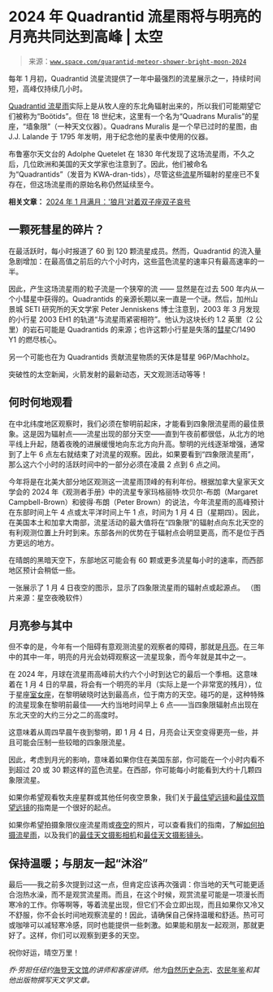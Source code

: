 <!--yml

类别：未分类

日期：2024 年 05 月 27 日 14:28:10

-->

# 2024 年 Quadrantid 流星雨将与明亮的月亮共同达到高峰 | 太空

> 来源：[`www.space.com/quarantid-meteor-shower-bright-moon-2024`](https://www.space.com/quarantid-meteor-shower-bright-moon-2024)

每年 1 月初，Quadrantid 流星流提供了一年中最强烈的流星展示之一，持续时间短，高峰仅持续几小时。

[Quadrantid 流星雨](https://www.space.com/35142-quadrantid-meteor-shower-guide.html)实际上是从牧人座的东北角辐射出来的，所以我们可能期望它们被称为“Boötids”。但在 18 世纪末，这里有一个名为“Quadrans Muralis”的星座，“墙象限”（一种天文仪器）。Quadrans Muralis 是一个早已过时的星图，由 J.J. Lalande 于 1795 年发明，用于纪念他的星表中使用的仪器。

布鲁塞尔天文台的 Adolphe Quetelet 在 1830 年代发现了这场流星雨，不久之后，几位欧洲和美国的天文学家也注意到了。因此，他们被命名为“Quadrantids”（发音为 KWA-dran-tids），尽管这些[流星](https://www.space.com/meteor-showers-shooting-stars.html)所辐射的星座已不复存在，但这场流星雨的原始名称仍然延续至今。

**相关文章：** [2024 年 1 月满月：'狼月'对着双子座双子哀号](https://www.space.com/39469-best-meteor-showers.html)

## 一颗死彗星的碎片？

在最活跃时，每小时报道了 60 到 120 颗流星成员。然而，Quadrantid 的流入量急剧增加：在最高值之前后的六个小时内，这些蓝色流星的速率只有最高速率的一半。

因此，产生这场流星雨的粒子流是一个狭窄的流 —— 显然是在过去 500 年内从一个小彗星中获得的。Quadrantids 的亲源长期以来一直是一个谜。然后，加州山景城 SETI 研究所的天文学家 Peter Jenniskens 博士注意到，2003 年 3 月发现的小行星 2003 EH1 的轨道“与流星雨紧密相符”。他认为这块长约 1.2 英里（2 公里）的岩石可能是 Quadrantids 的来源；也许这颗小行星是失落的[彗星](https://www.space.com/comets.html)C/1490 Y1 的燃尽核心。

另一个可能也在为 Quadrantids 贡献流星物质的天体是彗星 96P/Machholz。

突破性的太空新闻，火箭发射的最新动态，天文观测活动等等！

## 何时何地观看

在中北纬度地区观察时，我们必须在黎明前起床，才能看到四象限流星雨的最佳景象。这是因为辐射点——流星出现的部分天空——直到午夜前都很低，从北方的地平线上升起，随着夜晚的进展缓慢地向东北方向升高。黎明的光线逐渐增强，通常到了上午 6 点左右就结束了对流星的观察。因此，如果要看到“四象限流星雨”，那么这六个小时的活跃时间中的一部分必须在凌晨 2 点到 6 点之间。

今年将是在北美大部分地区观测这一流星雨顶峰的有利年份。根据加拿大皇家天文学会的 2024 年《观测者手册》中的流星专家玛格丽特·坎贝尔-布朗（Margaret Campbell-Brown）和彼得·布朗（Peter Brown）的说法，今年流星雨的高峰预计在东部时间上午 4 点或太平洋时间上午 1 点，时间为 1 月 4 日（星期四）。因此，在美国本土和加拿大南部，流星活动的最大值将在“四象限”的辐射点向东北天空的有利观测位置上升时到来。东部各州的优势在于辐射点会明显更高，而不是位于西方更远的地方。

在晴朗的黑暗天空下，东部地区可能会有 60 颗或更多流星每小时的速率，而西部地区预计会稍低一些。

一张展示了 1 月 4 日夜空的图示，显示了四象限流星雨的辐射点或起源点。 （图片来源：星空夜晚软件）

## 月亮参与其中

但不幸的是，今年有一个阻碍有意观测流星的观察者的障碍，那就是[月亮](https://www.space.com/55-earths-moon-formation-composition-and-orbit.html)。在三年中的其中一年，明亮的月光会妨碍观察这一流星现象，而今年就是其中之一。

在 2024 年，月球在流星雨高峰前大约六个小时到达它的最后一个季相。这意味着在 1 月 4 日的早晨，将会有一个明亮的半月（实际上是一个非常宽的残月），位于星座[室女座](https://www.space.com/17021-virgo-constellation.html)，在黎明破晓时达到最高点，位于南方的天空。碰巧的是，这种特殊的流星现象在黎明前最佳——大约当地时间早上 6 点——当四象限辐射点出现在东北天空的大约三分之二的高度时。

这意味着从周四早晨午夜到黎明，即 1 月 4 日，月亮会让天空变得更亮一些，并且可能会压制一些较暗的四象限流星。

因此，考虑到月光的影响，意味着如果你住在美国东部，你可能在一个小时内看不到超过 20 或 30 颗这样的蓝色流星。在西部，你可能每小时能看到大约十几颗四象限流星。

如果你希望观看牧夫座星群或其他任何夜空景象，我们关于[最佳望远镜](https://www.space.com/15693-telescopes-beginners-telescope-reviews-buying-guide.html)和[最佳双筒望远镜](https://www.space.com/26021-best-binoculars.html)的指南是一个很好的起点。

如果你希望拍摄象限仪座流星雨或[夜空](https://www.space.com/16149-night-sky.html)的照片，可以查看我们的指南，了解[如何拍摄流星雨](https://www.space.com/how-to-photograph-meteor-showers)，以及我们的[最佳天文摄影相机](https://www.space.com/best-cameras-for-astrophotography)和[最佳天文摄影镜头](https://www.space.com/best-lenses-for-astrophotography)。

## 保持温暖；与朋友一起“沐浴”

最后——我之前多次提到过这一点，但肯定应该再次强调：你当地的天气可能更适合泡热水澡，而不是观赏流星雨。而且，在这个时候，观赏流星可能是一项漫长而寒冷的工作。你等啊等，等着流星出现，但它们不会立即出现，而且如果你又冷又不舒服，你不会长时间地观察流星的！因此，请确保自己保持温暖和舒适。热可可或咖啡可以减轻寒冷感，同时也能提供一些刺激。如果能和朋友一起观测，那就更好了。这样，你们可以观察到更多的天空。

祝你好运，晴空万里！

*乔·劳担任纽约*[海登天文馆](https://www.amnh.org/our-research/hayden-planetarium)*的讲师和客座讲师。他为*[自然历史杂志](http://www.naturalhistorymag.com/)*、*[农民年鉴](https://www.farmersalmanac.com/)*和其他出版物撰写天文学文章。*
